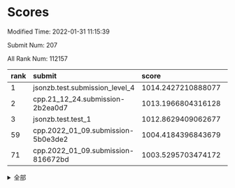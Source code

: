 # Scores

Modified Time: 2022-01-31 11:15:39

Submit Num: 207

All Rank Num: 112157

| rank |               submit               |       score        |       sigma        | pk_num |
| :--- | :--------------------------------- | :----------------- | :----------------- | :----- |
| 1    | jsonzb.test.submission_level_4     | 1014.2427210888077 | 0.8043766753032012 | 2165   |
| 2    | cpp.21_12_24.submission-2b2ea0d7   | 1013.1966804316128 | 0.8054287997390169 | 2167   |
| 3    | jsonzb.test.test_1                 | 1012.8629409062677 | 0.8036970591232278 | 2174   |
| 59   | cpp.2022_01_09.submission-5b0e3de2 | 1004.4184396843679 | 0.703650152640441  | 2172   |
| 71   | cpp.2022_01_09.submission-816672bd | 1003.5295703474172 | 0.7169562781456732 | 2163   |


<details>
<summary>全部</summary>

| rank |                 submit                 |       score        |       sigma        | pk_num |
| :--- | :------------------------------------- | :----------------- | :----------------- | :----- |
| 1    | jsonzb.test.submission_level_4         | 1014.2427210888077 | 0.8043766753032012 | 2165   |
| 2    | cpp.21_12_24.submission-2b2ea0d7       | 1013.1966804316128 | 0.8054287997390169 | 2167   |
| 3    | jsonzb.test.test_1                     | 1012.8629409062677 | 0.8036970591232278 | 2174   |
| 4    | gobigger.level_3.submission_level_3_27 | 1011.4638936082464 | 0.7750602715497181 | 2162   |
| 5    | gobigger.level_3.submission_level_3_28 | 1011.4563947548095 | 0.7917415074804187 | 2172   |
| 6    | gobigger.level_3.submission_level_3_8  | 1011.3707729246723 | 0.7736269381350971 | 2168   |
| 7    | gobigger.level_3.submission_level_3_39 | 1011.264956632718  | 0.7638819507621656 | 2166   |
| 8    | gobigger.level_3.submission_level_3_22 | 1011.1587160624026 | 0.759459226778548  | 2167   |
| 9    | gobigger.level_3.submission_level_3_0  | 1011.1331924684745 | 0.7650984500697361 | 2167   |
| 10   | gobigger.level_3.submission_level_3_5  | 1010.8407665152645 | 0.7708535981893619 | 2170   |
| 11   | gobigger.level_3.submission_level_3_2  | 1010.6679000750537 | 0.7477994108396454 | 2171   |
| 12   | gobigger.level_3.submission_level_3_46 | 1010.627072511897  | 0.7638181037237032 | 2171   |
| 13   | gobigger.level_3.submission_level_3_26 | 1010.6034306251443 | 0.7869221270556862 | 2165   |
| 14   | gobigger.level_3.submission_level_3_10 | 1010.5874101293479 | 0.7552259399128437 | 2171   |
| 15   | gobigger.level_3.submission_level_3_35 | 1010.5329019902775 | 0.7597103407765905 | 2168   |
| 16   | gobigger.level_3.submission_level_3_30 | 1010.5169060254199 | 0.7355648702352352 | 2163   |
| 17   | gobigger.level_3.submission_level_3_40 | 1010.3881616975193 | 0.7598565750921049 | 2171   |
| 18   | gobigger.level_3.submission_level_3_45 | 1010.3287421136542 | 0.7623628956984703 | 2168   |
| 19   | gobigger.level_3.submission_level_3_6  | 1010.0635106674138 | 0.7555085864756899 | 2163   |
| 20   | gobigger.level_3.submission_level_3_36 | 1010.0026065273652 | 0.7650368101951533 | 2166   |
| 21   | gobigger.level_3.submission_level_3_44 | 1009.9799751075194 | 0.7440776220261459 | 2163   |
| 22   | gobigger.level_3.submission_level_3_31 | 1009.9671338793576 | 0.7519505979877652 | 2165   |
| 23   | gobigger.level_3.submission_level_3_24 | 1009.9425931181787 | 0.7850940633049628 | 2167   |
| 24   | gobigger.level_3.submission_level_3_43 | 1009.8719589256772 | 0.7515251898611849 | 2165   |
| 25   | gobigger.level_3.submission_level_3_19 | 1009.7810531311624 | 0.7497208343382517 | 2164   |
| 26   | gobigger.level_3.submission_level_3_15 | 1009.7580209588851 | 0.7500290106086088 | 2171   |
| 27   | gobigger.level_3.submission_level_3_12 | 1009.719417105935  | 0.7719115310916119 | 2164   |
| 28   | gobigger.level_3.submission_level_3_16 | 1009.7044957256506 | 0.760639487434873  | 2166   |
| 29   | gobigger.level_3.submission_level_3_23 | 1009.5712394599713 | 0.7579328325582522 | 2170   |
| 30   | gobigger.level_3.submission_level_3_14 | 1009.509591041083  | 0.7582252094039788 | 2165   |
| 31   | gobigger.level_3.submission_level_3_3  | 1009.4648417008779 | 0.7492023103469965 | 2171   |
| 32   | gobigger.level_3.submission_level_3_49 | 1009.4195040789233 | 0.740735773171526  | 2164   |
| 33   | gobigger.level_3.submission_level_3_42 | 1009.4121010423396 | 0.7699314014343167 | 2163   |
| 34   | gobigger.level_3.submission_level_3_33 | 1009.4014004300312 | 0.7643570828893144 | 2165   |
| 35   | gobigger.level_3.submission_level_3_17 | 1009.378708687538  | 0.7491549836319498 | 2166   |
| 36   | gobigger.level_3.submission_level_3_41 | 1009.3780797030442 | 0.764871681246556  | 2167   |
| 37   | gobigger.level_3.submission_level_3_29 | 1009.3575108735571 | 0.7563048824062776 | 2163   |
| 38   | gobigger.level_3.submission_level_3_13 | 1009.3287417423167 | 0.7521627723078652 | 2168   |
| 39   | gobigger.level_3.submission_level_3_47 | 1009.3210283168693 | 0.7517433159804218 | 2167   |
| 40   | gobigger.level_3.submission_level_3_37 | 1009.3181051827682 | 0.7392873384538438 | 2169   |
| 41   | gobigger.level_3.submission_level_3_18 | 1009.2952865867084 | 0.7390106644269463 | 2168   |
| 42   | gobigger.level_3.submission_level_3_9  | 1008.9954458482987 | 0.7489089415726614 | 2163   |
| 43   | gobigger.level_3.submission_level_3_25 | 1008.8850650011228 | 0.7471377195667832 | 2168   |
| 44   | gobigger.level_3.submission_level_3_38 | 1008.7709742930629 | 0.7519993741557972 | 2165   |
| 45   | gobigger.level_3.submission_level_3_34 | 1008.7180782610609 | 0.730070102990635  | 2169   |
| 46   | gobigger.level_3.submission_level_3_20 | 1008.7123940789422 | 0.7535151554779299 | 2158   |
| 47   | gobigger.level_3.submission_level_3_11 | 1008.6685054380447 | 0.7452676821655932 | 2164   |
| 48   | gobigger.level_3.submission_level_3_48 | 1008.5925762162535 | 0.7528702488456053 | 2171   |
| 49   | gobigger.level_3.submission_level_3_21 | 1008.561685739328  | 0.7440419755855069 | 2173   |
| 50   | gobigger.level_3.submission_level_3_4  | 1008.5584517782705 | 0.7272191267858619 | 2170   |
| 51   | gobigger.level_3.submission_level_3_32 | 1008.555958619274  | 0.762227683612494  | 2172   |
| 52   | gobigger.level_3.submission_level_3_7  | 1008.16250643037   | 0.7546039302180042 | 2164   |
| 53   | gobigger.level_3.submission_level_3_1  | 1008.0488598519335 | 0.7348289929688161 | 2171   |
| 54   | gobigger.level_1.submission_level_1_30 | 1005.533458294656  | 0.7236867169804327 | 2165   |
| 55   | gobigger.level_1.submission_level_1_48 | 1004.7184668729786 | 0.7252454858642731 | 2167   |
| 56   | gobigger.level_1.submission_level_1_22 | 1004.6239701620733 | 0.7059091830017071 | 2170   |
| 57   | gobigger.level_1.submission_level_1_43 | 1004.564608255756  | 0.7091597358817358 | 2168   |
| 58   | gobigger.level_1.submission_level_1_6  | 1004.4705561925653 | 0.7267497598910017 | 2166   |
| 59   | cpp.2022_01_09.submission-5b0e3de2     | 1004.4184396843679 | 0.703650152640441  | 2172   |
| 60   | gobigger.level_1.submission_level_1_0  | 1004.3890722286206 | 0.7114481408321014 | 2171   |
| 61   | gobigger.level_1.submission_level_1_8  | 1004.2986676771259 | 0.7257027907696132 | 2171   |
| 62   | gobigger.level_1.submission_level_1_47 | 1004.2130986221399 | 0.7253160780709367 | 2169   |
| 63   | gobigger.level_1.submission_level_1_34 | 1003.9132504286938 | 0.7211735966785191 | 2163   |
| 64   | gobigger.level_1.submission_level_1_38 | 1003.9069512702608 | 0.7125645614434488 | 2166   |
| 65   | gobigger.level_1.submission_level_1_21 | 1003.7333853502907 | 0.7095999644352188 | 2164   |
| 66   | gobigger.level_1.submission_level_1_31 | 1003.7111900899023 | 0.7088625558073549 | 2162   |
| 67   | gobigger.level_1.submission_level_1_37 | 1003.667647728463  | 0.7219495347141703 | 2167   |
| 68   | gobigger.level_1.submission_level_1_32 | 1003.5774045771079 | 0.7234252347031151 | 2166   |
| 69   | gobigger.level_1.submission_level_1_14 | 1003.5452346687667 | 0.7116887643661811 | 2169   |
| 70   | gobigger.level_1.submission_level_1_2  | 1003.5409038506714 | 0.7116762355405434 | 2170   |
| 71   | cpp.2022_01_09.submission-816672bd     | 1003.5295703474172 | 0.7169562781456732 | 2163   |
| 72   | gobigger.level_1.submission_level_1_27 | 1003.4553658466424 | 0.7246553377875382 | 2168   |
| 73   | gobigger.level_1.submission_level_1_17 | 1003.3917715448034 | 0.7220757395519152 | 2166   |
| 74   | gobigger.level_1.submission_level_1_16 | 1003.3338498096452 | 0.7216131189698742 | 2173   |
| 75   | gobigger.level_1.submission_level_1_19 | 1003.3091531192551 | 0.7239705176473906 | 2170   |
| 76   | gobigger.level_1.submission_level_1_49 | 1003.287653150459  | 0.7112014898036105 | 2170   |
| 77   | gobigger.level_1.submission_level_1_39 | 1003.2668965150773 | 0.7090412633794649 | 2169   |
| 78   | gobigger.level_1.submission_level_1_25 | 1003.2443431215065 | 0.7148814317417458 | 2170   |
| 79   | gobigger.level_1.submission_level_1_40 | 1003.1644908056104 | 0.726631580913025  | 2170   |
| 80   | gobigger.level_1.submission_level_1_42 | 1003.1362513986991 | 0.7260792611054725 | 2169   |
| 81   | gobigger.level_1.submission_level_1_23 | 1003.0793674646818 | 0.7120631879120245 | 2162   |
| 82   | gobigger.level_1.submission_level_1_12 | 1003.0772655347932 | 0.7069213529962364 | 2165   |
| 83   | gobigger.level_1.submission_level_1_5  | 1003.072910261071  | 0.7143772753453514 | 2167   |
| 84   | gobigger.level_1.submission_level_1_7  | 1003.061350089944  | 0.7154332068690002 | 2166   |
| 85   | gobigger.level_1.submission_level_1_1  | 1003.0513027498429 | 0.7106466826945308 | 2167   |
| 86   | gobigger.level_1.submission_level_1_24 | 1003.0270398756975 | 0.716921167635974  | 2170   |
| 87   | gobigger.level_1.submission_level_1_45 | 1003.0088144143305 | 0.7105636956021336 | 2173   |
| 88   | gobigger.level_1.submission_level_1_41 | 1002.9990299623151 | 0.7295645139795447 | 2167   |
| 89   | gobigger.level_1.submission_level_1_9  | 1002.9845500804802 | 0.7112434743432002 | 2170   |
| 90   | gobigger.level_1.submission_level_1_46 | 1002.9740578568491 | 0.7095717634715918 | 2174   |
| 91   | gobigger.level_1.submission_level_1_28 | 1002.9693083748882 | 0.7084393323966216 | 2171   |
| 92   | gobigger.level_1.submission_level_1_11 | 1002.9047462166618 | 0.7093776004096446 | 2171   |
| 93   | gobigger.level_1.submission_level_1_44 | 1002.8696380476547 | 0.713499937691902  | 2170   |
| 94   | gobigger.level_1.submission_level_1_29 | 1002.814711294633  | 0.7188983164765546 | 2166   |
| 95   | gobigger.level_1.submission_level_1_4  | 1002.7924582166936 | 0.7093826700164043 | 2172   |
| 96   | gobigger.level_1.submission_level_1_35 | 1002.7013795718099 | 0.7002892756315661 | 2165   |
| 97   | gobigger.level_1.submission_level_1_13 | 1002.6839940233932 | 0.7164899779215389 | 2167   |
| 98   | gobigger.level_1.submission_level_1_20 | 1002.6165642173994 | 0.7177622969156007 | 2170   |
| 99   | gobigger.level_1.submission_level_1_15 | 1002.562839071525  | 0.7164524458716016 | 2167   |
| 100  | gobigger.level_1.submission_level_1_26 | 1002.5049432385229 | 0.7121635078470417 | 2166   |
| 101  | gobigger.level_1.submission_level_1_10 | 1002.2232074486533 | 0.7160845350378047 | 2167   |
| 102  | gobigger.level_1.submission_level_1_33 | 1002.0592830257284 | 0.7080278315428825 | 2165   |
| 103  | gobigger.level_1.submission_level_1_3  | 1001.7248447263399 | 0.7096291806659584 | 2166   |
| 104  | gobigger.level_1.submission_level_1_18 | 1001.6584760528757 | 0.7189184894884068 | 2169   |
| 105  | gobigger.level_1.submission_level_1_36 | 1001.386222552387  | 0.7071806243300339 | 2170   |
| 106  | gobigger.random.submission_random_28   | 997.0575289500931  | 0.7178805061214059 | 2164   |
| 107  | gobigger.random.submission_random_20   | 997.0133969196892  | 0.7083718509724042 | 2167   |
| 108  | gobigger.random.submission_random_4    | 996.9954400192403  | 0.7058522305307328 | 2167   |
| 109  | gobigger.random.submission_random_48   | 996.8895984536333  | 0.6981422262958982 | 2163   |
| 110  | gobigger.random.submission_random_21   | 996.8404438679468  | 0.6944891687183313 | 2174   |
| 111  | gobigger.random.submission_random_33   | 996.7362042213765  | 0.6985661291473192 | 2168   |
| 112  | gobigger.random.submission_random_18   | 996.7098413707919  | 0.6971855308458901 | 2168   |
| 113  | gobigger.random.submission_random_11   | 996.7049820002054  | 0.6975918357874773 | 2166   |
| 114  | gobigger.random.submission_random_12   | 996.5563646109135  | 0.7216164428985721 | 2165   |
| 115  | gobigger.random.submission_random_38   | 996.5486618105633  | 0.7071077174644176 | 2171   |
| 116  | gobigger.random.submission_random_8    | 996.5258553064193  | 0.7130682372262727 | 2165   |
| 117  | gobigger.random.submission_random_2    | 996.4395289021134  | 0.7109219869620489 | 2171   |
| 118  | gobigger.random.submission_random_35   | 996.437665189024   | 0.7090953381238689 | 2165   |
| 119  | gobigger.random.submission_random_44   | 996.4266373209164  | 0.7062819315555086 | 2165   |
| 120  | gobigger.random.submission_random_34   | 996.3822160695951  | 0.704948756093591  | 2174   |
| 121  | gobigger.random.submission_random_14   | 996.3489841463829  | 0.7224836509754528 | 2171   |
| 122  | gobigger.random.submission_random_3    | 996.3472072990209  | 0.7026324950826752 | 2172   |
| 123  | gobigger.random.submission_random_37   | 996.2444518911816  | 0.7169885020944283 | 2169   |
| 124  | gobigger.random.submission_random_24   | 996.1638463705116  | 0.709693210179008  | 2169   |
| 125  | gobigger.random.submission_random_19   | 996.1552901936221  | 0.7028460462043917 | 2174   |
| 126  | gobigger.random.submission_random_17   | 996.0876855396579  | 0.7082322834827883 | 2164   |
| 127  | gobigger.random.submission_random_30   | 996.0434242952697  | 0.7213137909425942 | 2168   |
| 128  | gobigger.random.submission_random_45   | 995.9869246815769  | 0.716791227471244  | 2166   |
| 129  | gobigger.random.submission_random_26   | 995.9666860292313  | 0.6959610378527746 | 2170   |
| 130  | gobigger.random.submission_random_29   | 995.9275765266494  | 0.7180867955015694 | 2171   |
| 131  | gobigger.random.submission_random_42   | 995.859912648889   | 0.7153632867561135 | 2171   |
| 132  | gobigger.random.submission_random_25   | 995.7960083403799  | 0.711181031330403  | 2167   |
| 133  | gobigger.random.submission_random_47   | 995.7577103815217  | 0.705622191222915  | 2165   |
| 134  | gobigger.random.submission_random_40   | 995.7006080841172  | 0.7107256380062962 | 2168   |
| 135  | gobigger.random.submission_random_22   | 995.687778626368   | 0.7132206688999944 | 2165   |
| 136  | gobigger.random.submission_random_27   | 995.6802316872772  | 0.7055565383643386 | 2168   |
| 137  | gobigger.random.submission_random_5    | 995.6582584139907  | 0.7195835880866241 | 2168   |
| 138  | gobigger.random.submission_random_23   | 995.6207430167374  | 0.7137550999461801 | 2170   |
| 139  | gobigger.random.submission_random_31   | 995.5910628974813  | 0.719742030998991  | 2167   |
| 140  | gobigger.random.submission_random_39   | 995.524340231734   | 0.7140358170288745 | 2172   |
| 141  | gobigger.random.submission_random_7    | 995.5192320559551  | 0.7241913402399831 | 2169   |
| 142  | gobigger.random.submission_random_16   | 995.5101146878251  | 0.7097793096030047 | 2166   |
| 143  | gobigger.random.submission_random_6    | 995.4976143382983  | 0.723320712975913  | 2165   |
| 144  | gobigger.random.submission_random_9    | 995.4970935857447  | 0.709115391760568  | 2170   |
| 145  | gobigger.random.submission_random_32   | 995.3995827671558  | 0.708667569361494  | 2165   |
| 146  | gobigger.random.submission_random_36   | 995.3740666373827  | 0.7058601057303743 | 2166   |
| 147  | gobigger.random.submission_random_43   | 995.3601250678297  | 0.7136654359095624 | 2164   |
| 148  | gobigger.random.submission_random_0    | 995.2960318050183  | 0.7149235737007718 | 2168   |
| 149  | gobigger.random.submission_random_46   | 995.277876491246   | 0.7225940305425202 | 2169   |
| 150  | gobigger.random.submission_random_49   | 995.1504197210124  | 0.7013942528720581 | 2164   |
| 151  | gobigger.random.submission_random_15   | 995.1427736856443  | 0.722280184473966  | 2169   |
| 152  | gobigger.random.submission_random_13   | 994.9472351234217  | 0.7293182175942572 | 2164   |
| 153  | gobigger.random.submission_random_10   | 994.864496186912   | 0.7207727551285086 | 2166   |
| 154  | gobigger.random.submission_random_1    | 994.719053330398   | 0.7201077802982498 | 2162   |
| 155  | gobigger.random.submission_random_41   | 994.5510873343947  | 0.7133316281834784 | 2167   |
| 156  | gobigger.level_2.submission_level_2_2  | 994.2230788901604  | 0.7339718692052276 | 2169   |
| 157  | gobigger.level_2.submission_level_2_9  | 993.985387961446   | 0.7249889029809418 | 2163   |
| 158  | gobigger.level_2.submission_level_2_44 | 993.6878225842177  | 0.7152774721099807 | 2169   |
| 159  | gobigger.level_2.submission_level_2_1  | 993.5412610422119  | 0.7331107065090136 | 2166   |
| 160  | gobigger.level_2.submission_level_2_16 | 993.4930397248007  | 0.7252178368155969 | 2164   |
| 161  | gobigger.level_2.submission_level_2_15 | 993.4139094560268  | 0.7278964890292637 | 2169   |
| 162  | gobigger.level_2.submission_level_2_6  | 993.1947699000266  | 0.7376114778140301 | 2162   |
| 163  | gobigger.level_2.submission_level_2_45 | 993.156688214765   | 0.7401043987425248 | 2169   |
| 164  | gobigger.level_2.submission_level_2_36 | 993.1525044237229  | 0.7321225852876475 | 2166   |
| 165  | gobigger.level_2.submission_level_2_26 | 993.0911519525531  | 0.7424400307373785 | 2166   |
| 166  | gobigger.level_2.submission_level_2_49 | 993.0663630840656  | 0.7503298786790854 | 2171   |
| 167  | gobigger.level_2.submission_level_2_30 | 992.9964937456232  | 0.7254466818271083 | 2165   |
| 168  | gobigger.level_2.submission_level_2_4  | 992.7119990875422  | 0.7196255647328709 | 2167   |
| 169  | gobigger.level_2.submission_level_2_38 | 992.627957746409   | 0.7463910970973916 | 2164   |
| 170  | gobigger.level_2.submission_level_2_27 | 992.4340786747789  | 0.7435528412914222 | 2168   |
| 171  | gobigger.level_2.submission_level_2_21 | 992.3628331387711  | 0.7410060057673408 | 2163   |
| 172  | gobigger.level_2.submission_level_2_48 | 992.3624107224978  | 0.7482047678167597 | 2168   |
| 173  | gobigger.level_2.submission_level_2_35 | 992.3602816350663  | 0.7386723825520521 | 2172   |
| 174  | gobigger.level_2.submission_level_2_29 | 992.340882969854   | 0.749594748143786  | 2167   |
| 175  | gobigger.level_2.submission_level_2_20 | 992.2960950478744  | 0.7366448290154036 | 2169   |
| 176  | gobigger.level_2.submission_level_2_46 | 992.2940398830121  | 0.7556686761639927 | 2164   |
| 177  | gobigger.level_2.submission_level_2_25 | 992.2909937016661  | 0.7347329636276395 | 2164   |
| 178  | gobigger.level_2.submission_level_2_17 | 992.1656941851888  | 0.7440018841261761 | 2170   |
| 179  | gobigger.level_2.submission_level_2_19 | 992.107938645819   | 0.7385382900165972 | 2163   |
| 180  | gobigger.level_2.submission_level_2_33 | 992.0700798702009  | 0.740949534123244  | 2162   |
| 181  | gobigger.level_2.submission_level_2_13 | 991.9661600200325  | 0.738941397804709  | 2162   |
| 182  | gobigger.level_2.submission_level_2_5  | 991.9571966674066  | 0.7353125674448632 | 2164   |
| 183  | gobigger.level_2.submission_level_2_34 | 991.8351476831699  | 0.727352170210434  | 2168   |
| 184  | gobigger.level_2.submission_level_2_18 | 991.7927786255598  | 0.749921025515365  | 2163   |
| 185  | gobigger.level_2.submission_level_2_11 | 991.7806304026523  | 0.7441493087967083 | 2167   |
| 186  | gobigger.level_2.submission_level_2_37 | 991.7552044241579  | 0.7439579396716548 | 2166   |
| 187  | gobigger.level_2.submission_level_2_39 | 991.7302374501517  | 0.7591062492854492 | 2168   |
| 188  | gobigger.level_2.submission_level_2_31 | 991.7047045474843  | 0.7427835063686318 | 2169   |
| 189  | gobigger.level_2.submission_level_2_3  | 991.6674053450764  | 0.739705172193478  | 2164   |
| 190  | gobigger.level_2.submission_level_2_7  | 991.6587316525126  | 0.7447647528660627 | 2171   |
| 191  | gobigger.level_2.submission_level_2_24 | 991.6065082483868  | 0.7538595170785404 | 2168   |
| 192  | gobigger.level_2.submission_level_2_32 | 991.5596568708906  | 0.7445560039848599 | 2169   |
| 193  | gobigger.level_2.submission_level_2_42 | 991.5305763315461  | 0.7662585020441276 | 2168   |
| 194  | gobigger.level_2.submission_level_2_23 | 991.3980983080713  | 0.7363839157835173 | 2166   |
| 195  | gobigger.level_2.submission_level_2_10 | 991.3671238837842  | 0.7347842514508964 | 2168   |
| 196  | gobigger.level_2.submission_level_2_40 | 991.1924111886691  | 0.7636107160012717 | 2162   |
| 197  | gobigger.level_2.submission_level_2_28 | 991.1810855632696  | 0.7447108623402091 | 2172   |
| 198  | gobigger.level_2.submission_level_2_14 | 991.1600433819403  | 0.7504065366331978 | 2167   |
| 199  | gobigger.level_2.submission_level_2_41 | 991.0448294189455  | 0.7599276981335599 | 2158   |
| 200  | gobigger.level_2.submission_level_2_12 | 990.9558492333944  | 0.7463853700047295 | 2170   |
| 201  | gobigger.level_2.submission_level_2_43 | 990.9551671255964  | 0.7578543156596665 | 2164   |
| 202  | gobigger.level_2.submission_level_2_8  | 990.9453908619613  | 0.7673900642730754 | 2165   |
| 203  | gobigger.level_2.submission_level_2_22 | 990.6397445294956  | 0.7498918336258066 | 2171   |
| 204  | gobigger.level_2.submission_level_2_0  | 990.6322026231084  | 0.7571572242242928 | 2166   |
| 205  | gobigger.level_2.submission_level_2_47 | 990.2737069143283  | 0.7769563064270659 | 2166   |
| 206  | gobigger.none.submission_none_1        | 978.0730360131494  | 1.242796309598282  | 2166   |
| 207  | gobigger.none.submission_none_0        | 977.8098905550457  | 1.2658668319899284 | 2170   |

</details>